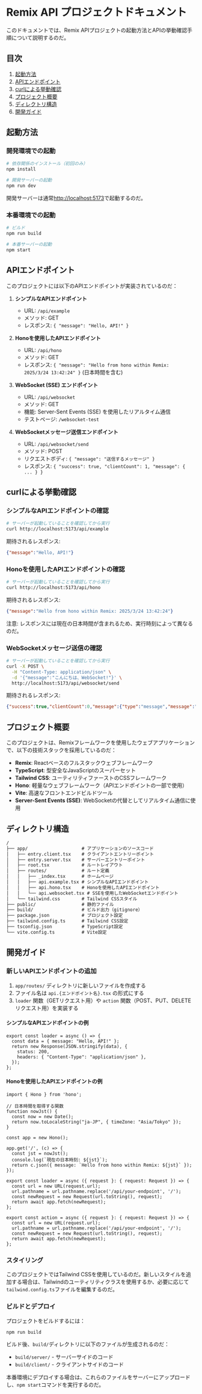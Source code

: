 # Remix API プロジェクトドキュメント

このドキュメントでは、Remix APIプロジェクトの起動方法とAPIの挙動確認手順について説明するのだ。

## 目次

1. [起動方法](#起動方法)
2. [APIエンドポイント](#apiエンドポイント)
3. [curlによる挙動確認](#curlによる挙動確認)
4. [プロジェクト概要](#プロジェクト概要)
5. [ディレクトリ構造](#ディレクトリ構造)
6. [開発ガイド](#開発ガイド)

## 起動方法

### 開発環境での起動

```bash
# 依存関係のインストール（初回のみ）
npm install

# 開発サーバーの起動
npm run dev
```

開発サーバーは通常<http://localhost:5173>で起動するのだ。

### 本番環境での起動

```bash
# ビルド
npm run build

# 本番サーバーの起動
npm start
```

## APIエンドポイント

このプロジェクトには以下のAPIエンドポイントが実装されているのだ：

1. **シンプルなAPIエンドポイント**
   - URL: `/api/example`
   - メソッド: GET
   - レスポンス: `{ "message": "Hello, API!" }`

2. **Honoを使用したAPIエンドポイント**
   - URL: `/api/hono`
   - メソッド: GET
   - レスポンス: `{ "message": "Hello from hono within Remix: 2025/3/24 13:42:24" }` (日本時間を含む)

3. **WebSocket (SSE) エンドポイント**
   - URL: `/api/websocket`
   - メソッド: GET
   - 機能: Server-Sent Events (SSE) を使用したリアルタイム通信
   - テストページ: `/websocket-test`

4. **WebSocketメッセージ送信エンドポイント**
   - URL: `/api/websocket/send`
   - メソッド: POST
   - リクエストボディ: `{ "message": "送信するメッセージ" }`
   - レスポンス: `{ "success": true, "clientCount": 1, "message": { ... } }`

## curlによる挙動確認

### シンプルなAPIエンドポイントの確認

```bash
# サーバーが起動していることを確認してから実行
curl http://localhost:5173/api/example
```

期待されるレスポンス:

```json
{"message":"Hello, API!"}
```

### Honoを使用したAPIエンドポイントの確認

```bash
# サーバーが起動していることを確認してから実行
curl http://localhost:5173/api/hono
```

期待されるレスポンス:

```json
{"message":"Hello from hono within Remix: 2025/3/24 13:42:24"}
```

注意: レスポンスには現在の日本時間が含まれるため、実行時刻によって異なるのだ。

### WebSocketメッセージ送信の確認

```bash
# サーバーが起動していることを確認してから実行
curl -X POST \
  -H "Content-Type: application/json" \
  -d '{"message":"こんにちは、WebSocket!"}' \
  http://localhost:5173/api/websocket/send
```

期待されるレスポンス:

```json
{"success":true,"clientCount":0,"message":{"type":"message","message":"こんにちは、WebSocket!","timestamp":"2025-03-24T01:19:00.000Z","clientCount":0}}
```

## プロジェクト概要

このプロジェクトは、Remixフレームワークを使用したウェブアプリケーションで、以下の技術スタックを採用しているのだ：

- **Remix**: Reactベースのフルスタックウェブフレームワーク
- **TypeScript**: 型安全なJavaScriptのスーパーセット
- **Tailwind CSS**: ユーティリティファーストのCSSフレームワーク
- **Hono**: 軽量なウェブフレームワーク（APIエンドポイントの一部で使用）
- **Vite**: 高速なフロントエンドビルドツール
- **Server-Sent Events (SSE)**: WebSocketの代替としてリアルタイム通信に使用

## ディレクトリ構造

```txt
/
├── app/                    # アプリケーションのソースコード
│   ├── entry.client.tsx    # クライアントエントリーポイント
│   ├── entry.server.tsx    # サーバーエントリーポイント
│   ├── root.tsx            # ルートレイアウト
│   ├── routes/             # ルート定義
│   │   ├── _index.tsx      # ホームページ
│   │   ├── api.example.tsx # シンプルなAPIエンドポイント
│   │   ├── api.hono.tsx    # Honoを使用したAPIエンドポイント
│   │   └── api.websocket.tsx # SSEを使用したWebSocketエンドポイント
│   └── tailwind.css        # Tailwind CSSスタイル
├── public/                 # 静的ファイル
├── build/                  # ビルド出力（gitignore）
├── package.json            # プロジェクト設定
├── tailwind.config.ts      # Tailwind CSS設定
├── tsconfig.json           # TypeScript設定
└── vite.config.ts          # Vite設定
```

## 開発ガイド

### 新しいAPIエンドポイントの追加

1. `app/routes/` ディレクトリに新しいファイルを作成する
2. ファイル名は `api.{エンドポイント名}.tsx` の形式にする
3. `loader` 関数（GETリクエスト用）や `action` 関数（POST、PUT、DELETEリクエスト用）を実装する

#### シンプルなAPIエンドポイントの例

```tsx
export const loader = async () => {
  const data = { message: "Hello, API!" };
  return new Response(JSON.stringify(data), {
    status: 200,
    headers: { "Content-Type": "application/json" },
  });
};
```

#### Honoを使用したAPIエンドポイントの例

```tsx
import { Hono } from 'hono';

// 日本時間を取得する関数
function nowJst() {
  const now = new Date();
  return now.toLocaleString("ja-JP", { timeZone: "Asia/Tokyo" });
}

const app = new Hono();

app.get('/', (c) => {
  const jst = nowJst();
  console.log(`現在の日本時刻: ${jst}`);
  return c.json({ message: `Hello from hono within Remix: ${jst}` });
});

export const loader = async ({ request }: { request: Request }) => {
  const url = new URL(request.url);
  url.pathname = url.pathname.replace('/api/your-endpoint', '/');
  const newRequest = new Request(url.toString(), request);
  return await app.fetch(newRequest);
};

export const action = async ({ request }: { request: Request }) => {
  const url = new URL(request.url);
  url.pathname = url.pathname.replace('/api/your-endpoint', '/');
  const newRequest = new Request(url.toString(), request);
  return await app.fetch(newRequest);
};
```

### スタイリング

このプロジェクトではTailwind CSSを使用しているのだ。新しいスタイルを追加する場合は、Tailwindのユーティリティクラスを使用するか、必要に応じて`tailwind.config.ts`ファイルを編集するのだ。

### ビルドとデプロイ

プロジェクトをビルドするには：

```bash
npm run build
```

ビルド後、`build/`ディレクトリに以下のファイルが生成されるのだ：

- `build/server/` - サーバーサイドのコード
- `build/client/` - クライアントサイドのコード

本番環境にデプロイする場合は、これらのファイルをサーバーにアップロードし、`npm start`コマンドを実行するのだ。
